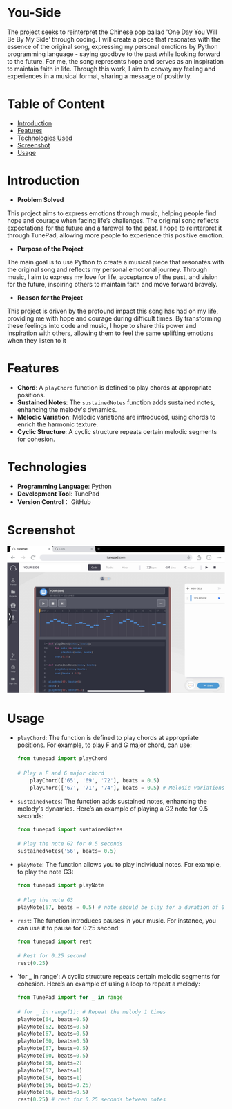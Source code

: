 # You-Side

The project seeks to reinterpret the Chinese pop ballad 'One Day You Will Be By My Side' through coding. I will create a piece that resonates with the essence of the original song, expressing my personal emotions by Python programming language - saying goodbye to the past while looking forward to the future. For me, the song represents hope and serves as an inspiration to maintain faith in life. Through this work, I aim to convey my feeling and experiences in a musical format, sharing a message of positivity.

# Table of Content
- [Introduction](#introduction)
- [Features](#features)
- [Technologies Used](#technologies)
- [Screenshot](#screenshot)
- [Usage](#usage)

# Introduction

- **Problem Solved**

This project aims to express emotions through music, helping people find hope and courage when facing life’s challenges. The original song reflects expectations for the future and a farewell to the past. I hope to reinterpret it through TunePad, allowing more people to experience this positive emotion.

- **Purpose of the Project**

The main goal is to use Python to create a musical piece that resonates with the original song and reflects my personal emotional journey. Through music, I aim to express my love for life, acceptance of the past, and vision for the future, inspiring others to maintain faith and move forward bravely.

- **Reason for the Project**

This project is driven by the profound impact this song has had on my life, providing me with hope and courage during difficult times. By transforming these feelings into code and music, I hope to share this power and inspiration with others, allowing them to feel the same uplifting emotions when they listen to it

# Features

- **Chord**: A `playChord` function is defined to play chords at appropriate positions.
- **Sustained Notes**: The `sustainedNotes` function adds sustained notes, enhancing the melody's dynamics.
- **Melodic Variation**: Melodic variations are introduced, using chords to enrich the harmonic texture.
- **Cyclic Structure**: A cyclic structure repeats certain melodic segments for cohesion.

# Technologies

- **Programming Language**: Python
- **Development Tool**: TunePad
- **Version Control**： GitHub

# Screenshot
![Screenshot Description](IMG_1640.jpeg)

# Usage

- `playChord`: The function is defined to play chords at appropriate positions. For example, to play F and G major chord, can use:

    ```python
    from tunepad import playChord

    # Play a F and G major chord
        playChord(['65', '69', '72'], beats = 0.5)
        playChord(['67', '71', '74'], beats = 0.5) # Melodic variations are introduced, using chords to enrich the musicial texture.
    ```

- `sustainedNotes`: The function adds sustained notes, enhancing the melody's dynamics. Here’s an example of playing a G2 note for 0.5 seconds:

    ```python
    from tunepad import sustainedNotes

    # Play the note G2 for 0.5 seconds
    sustainedNotes('56', beats= 0.5)
    ```

- `playNote`: The function allows you to play individual notes. For example, to play the note G3:

    ```python
    from tunepad import playNote

    # Play the note G3
    playNote(67, beats = 0.5) # note should be play for a duration of 0.5 beats.
    ```

- `rest`: The function introduces pauses in your music. For instance, you can use it to pause for 0.25 second:

    ```python
    from tunepad import rest

    # Rest for 0.25 second
    rest(0.25)
    ```
- 'for _ in range': A cyclic structure repeats certain melodic segments for cohesion. Here’s an example of using a loop to repeat a melody:
    ```python
    from TunePad import for _ in range
    
    # for _ in range(1): # Repeat the melody 1 times
    playNote(64, beats=0.5)
    playNote(62, beats=0.5)
    playNote(67, beats=0.5)
    playNote(60, beats=0.5)
    playNote(67, beats=0.5)
    playNote(60, beats=0.5)
    playNote(68, beats=2)
    playNote(67, beats=1)
    playNote(64, beats=1)
    playNote(66, beats=0.25)
    playNote(66, beats=0.5)
    rest(0.25) # rest for 0.25 seconds between notes
    ```

